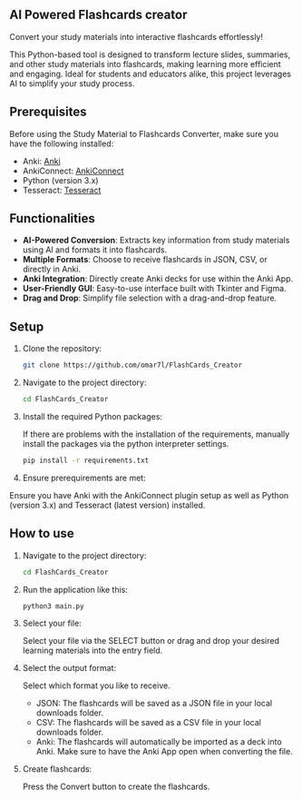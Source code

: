 ## AI Powered Flashcards creator

Convert your study materials into interactive flashcards effortlessly!

This Python-based tool is designed to transform lecture slides, summaries, and other study materials into flashcards, making learning more efficient and engaging. Ideal for students and educators alike, this project leverages AI to simplify your study process.

## Prerequisites

Before using the Study Material to Flashcards Converter, make sure you have the following installed:

- Anki: [Anki](https://apps.ankiweb.net/)
- AnkiConnect: [AnkiConnect](https://github.com/FooSoft/anki-connect)
- Python (version 3.x)
- Tesseract: [Tesseract](https://github.com/UB-Mannheim/tesseract/wiki)

## Functionalities

- **AI-Powered Conversion**: Extracts key information from study materials using AI and formats it into flashcards.
- **Multiple Formats**: Choose to receive flashcards in JSON, CSV, or directly in Anki.
- **Anki Integration**: Directly create Anki decks for use within the Anki App.
- **User-Friendly GUI**: Easy-to-use interface built with Tkinter and Figma.
- **Drag and Drop**: Simplify file selection with a drag-and-drop feature. 

## Setup

1. Clone the repository:

   ```bash
   git clone https://github.com/omar7l/FlashCards_Creator

2. Navigate to the project directory:

   ```bash
   cd FlashCards_Creator

3. Install the required Python packages:

   If there are problems with the installation of the requirements, manually install the packages via the python interpreter settings.

   ```bash
   pip install -r requirements.txt


5. Ensure prerequirements are met:

Ensure you have Anki with the AnkiConnect plugin setup as well as Python (version 3.x) and Tesseract (latest version) installed.

## How to use

1. Navigate to the project directory:

   ```bash
   cd FlashCards_Creator

2. Run the application like this:

   ```bash
   python3 main.py

3. Select your file:

   Select your file via the SELECT button or drag and drop your desired learning materials into the entry field.

4. Select the output format:

   Select which format you like to receive.

   - JSON: The flashcards will be saved as a JSON file in your local downloads folder.
   - CSV: The flashcards will be saved as a CSV file in your local downloads folder.
   - Anki: The flashcards will automatically be imported as a deck into Anki. Make sure to have the Anki App open when converting the file.

5. Create flashcards:

   Press the Convert button to create the flashcards.
   

   
